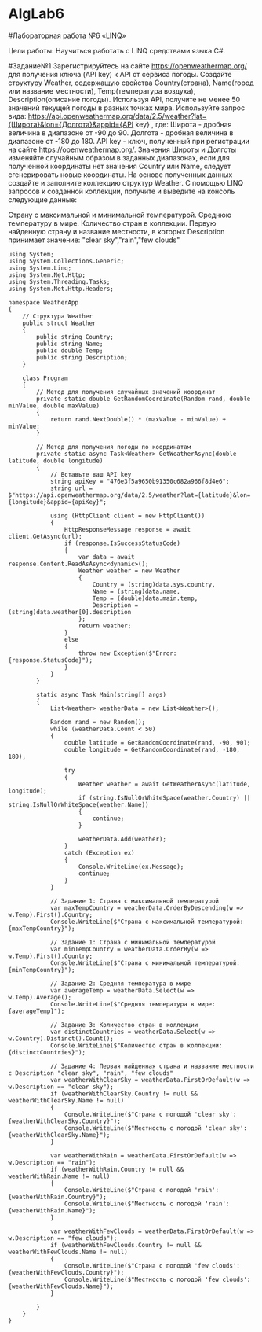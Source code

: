 # AlgLab6
#Лабораторная работа №6
«LINQ»

Цели работы:
Научиться работать с LINQ средствами языка C#.

#Задание№1
Зарегистрируйтесь на сайте https://openweathermap.org/ для получения ключа (API key) к API от сервиса погоды.
Создайте структуру Weather, содержащую свойства Country(страна), Name(город или название местности), Temp(температура воздуха), Description(описание погоды).
Используя API, получите не менее 50 значений текущей погоды в разных точках мира.
Используйте запрос вида: 
https://api.openweathermap.org/data/2.5/weather?lat={Широта}&lon={Долгота}&appid={API key}
, где:
Широта - дробная величина в диапазоне от -90 до 90. 
Долгота - дробная величина в диапазоне от -180 до 180.
API key - ключ, полученный при регистрации на сайте https://openweathermap.org/.
Значения Широты и Долготы изменяйте случайным образом в заданных диапазонах, если для полученной координаты нет значения Country или Name, следует сгенерировать новые координаты.
На основе полученных данных создайте и заполните коллекцию структур Weather.
С помощью LINQ запросов к созданной коллекции, получите и выведите на консоль следующие данные:

Страну с максимальной и минимальной температурой.
Среднюю температуру в мире.
Количество стран в коллекции.
Первую найденную страну и название местности, в которых Description принимает значение: "clear sky","rain","few clouds"

```
using System;
using System.Collections.Generic;
using System.Linq;
using System.Net.Http;
using System.Threading.Tasks;
using System.Net.Http.Headers;

namespace WeatherApp
{
    // Структура Weather
    public struct Weather
    {
        public string Country;
        public string Name;
        public double Temp;
        public string Description;
    }

    class Program
    {
        // Метод для получения случайных значений координат
        private static double GetRandomCoordinate(Random rand, double minValue, double maxValue)
        {
            return rand.NextDouble() * (maxValue - minValue) + minValue;
        }

        // Метод для получения погоды по координатам
        private static async Task<Weather> GetWeatherAsync(double latitude, double longitude)
        {
            // Вставьте ваш API key
            string apiKey = "476e3f5a9650b91350c682a966f8d4e6";
            string url = $"https://api.openweathermap.org/data/2.5/weather?lat={latitude}&lon={longitude}&appid={apiKey}";

            using (HttpClient client = new HttpClient())
            {
                HttpResponseMessage response = await client.GetAsync(url);
                if (response.IsSuccessStatusCode)
                {
                    var data = await response.Content.ReadAsAsync<dynamic>();
                    Weather weather = new Weather
                    {
                        Country = (string)data.sys.country,
                        Name = (string)data.name,
                        Temp = (double)data.main.temp,
                        Description = (string)data.weather[0].description
                    };
                    return weather;
                }
                else
                {
                    throw new Exception($"Error: {response.StatusCode}");
                }
            }
        }

        static async Task Main(string[] args)
        {
            List<Weather> weatherData = new List<Weather>();

            Random rand = new Random();
            while (weatherData.Count < 50)
            {
                double latitude = GetRandomCoordinate(rand, -90, 90);
                double longitude = GetRandomCoordinate(rand, -180, 180);

                try
                {
                    Weather weather = await GetWeatherAsync(latitude, longitude);
                    if (string.IsNullOrWhiteSpace(weather.Country) || string.IsNullOrWhiteSpace(weather.Name))
                    {
                        continue;
                    }

                    weatherData.Add(weather);
                }
                catch (Exception ex)
                {
                    Console.WriteLine(ex.Message);
                    continue;
                }
            }

            // Задание 1: Страна с максимальной температурой
            var maxTempCountry = weatherData.OrderByDescending(w => w.Temp).First().Country;
            Console.WriteLine($"Страна с максимальной температурой: {maxTempCountry}");

            // Задание 1: Страна с минимальной температурой
            var minTempCountry = weatherData.OrderBy(w => w.Temp).First().Country;
            Console.WriteLine($"Страна с минимальной температурой: {minTempCountry}");

            // Задание 2: Средняя температура в мире
            var averageTemp = weatherData.Select(w => w.Temp).Average();
            Console.WriteLine($"Средняя температура в мире: {averageTemp}");

            // Задание 3: Количество стран в коллекции
            var distinctCountries = weatherData.Select(w => w.Country).Distinct().Count();
            Console.WriteLine($"Количество стран в коллекции: {distinctCountries}");

            // Задание 4: Первая найденная страна и название местности с Description "clear sky", "rain", "few clouds"
            var weatherWithClearSky = weatherData.FirstOrDefault(w => w.Description == "clear sky");
            if (weatherWithClearSky.Country != null && weatherWithClearSky.Name != null)
            {
                Console.WriteLine($"Страна с погодой 'clear sky': {weatherWithClearSky.Country}");
                Console.WriteLine($"Местность с погодой 'clear sky': {weatherWithClearSky.Name}");
            }

            var weatherWithRain = weatherData.FirstOrDefault(w => w.Description == "rain");
            if (weatherWithRain.Country != null && weatherWithRain.Name != null)
            {
                Console.WriteLine($"Страна с погодой 'rain': {weatherWithRain.Country}");
                Console.WriteLine($"Местность с погодой 'rain': {weatherWithRain.Name}");
            }

            var weatherWithFewClouds = weatherData.FirstOrDefault(w => w.Description == "few clouds");
            if (weatherWithFewClouds.Country != null && weatherWithFewClouds.Name != null)
            {
                Console.WriteLine($"Страна с погодой 'few clouds': {weatherWithFewClouds.Country}");
                Console.WriteLine($"Местность с погодой 'few clouds': {weatherWithFewClouds.Name}");
            }

        }
    }
}
```
